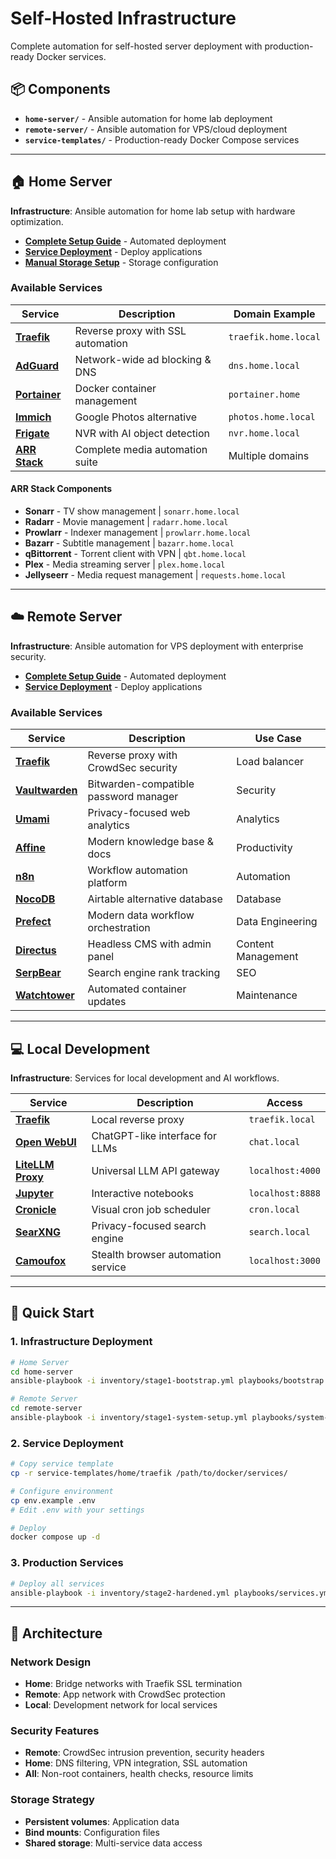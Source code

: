 # Self-Hosted Infrastructure

Complete automation for self-hosted server deployment with production-ready Docker services.

## 📦 Components

- **`home-server/`** - Ansible automation for home lab deployment
- **`remote-server/`** - Ansible automation for VPS/cloud deployment  
- **`service-templates/`** - Production-ready Docker Compose services

---

## 🏠 Home Server

**Infrastructure**: Ansible automation for home lab setup with hardware optimization.

- [**Complete Setup Guide**](home-server/README.md) - Automated deployment
- [**Service Deployment**](home-server/docs/service-deployment-guide.md) - Deploy applications
- [**Manual Storage Setup**](home-server/docs/manual-storage.md) - Storage configuration

### Available Services

| Service | Description | Domain Example |
|---------|-------------|----------------|
| **[Traefik](service-templates/home/traefik/)** | Reverse proxy with SSL automation | `traefik.home.local` |
| **[AdGuard](service-templates/home/adguard/)** | Network-wide ad blocking & DNS | `dns.home.local` |
| **[Portainer](service-templates/home/portainer/)** | Docker container management | `portainer.home` |
| **[Immich](service-templates/home/immich/)** | Google Photos alternative | `photos.home.local` |
| **[Frigate](service-templates/home/frigate/)** | NVR with AI object detection | `nvr.home.local` |
| **[ARR Stack](service-templates/home/arr-stack/)** | Complete media automation suite | Multiple domains |

#### ARR Stack Components
- **Sonarr** - TV show management | `sonarr.home.local`
- **Radarr** - Movie management | `radarr.home.local`  
- **Prowlarr** - Indexer management | `prowlarr.home.local`
- **Bazarr** - Subtitle management | `bazarr.home.local`
- **qBittorrent** - Torrent client with VPN | `qbt.home.local`
- **Plex** - Media streaming server | `plex.home.local`
- **Jellyseerr** - Media request management | `requests.home.local`

---

## ☁️ Remote Server

**Infrastructure**: Ansible automation for VPS deployment with enterprise security.

- [**Complete Setup Guide**](remote-server/README.md) - Automated deployment
- [**Service Deployment**](remote-server/docs/service-deployment-guide.md) - Deploy applications

### Available Services

| Service | Description | Use Case |
|---------|-------------|----------|
| **[Traefik](service-templates/remote/traefik/)** | Reverse proxy with CrowdSec security | Load balancer |
| **[Vaultwarden](service-templates/remote/vaultwarden/)** | Bitwarden-compatible password manager | Security |
| **[Umami](service-templates/remote/umami/)** | Privacy-focused web analytics | Analytics |
| **[Affine](service-templates/remote/affine/)** | Modern knowledge base & docs | Productivity |
| **[n8n](service-templates/remote/n8n/)** | Workflow automation platform | Automation |
| **[NocoDB](service-templates/remote/nocodb/)** | Airtable alternative database | Database |
| **[Prefect](service-templates/remote/prefect/)** | Modern data workflow orchestration | Data Engineering |
| **[Directus](service-templates/remote/directus/)** | Headless CMS with admin panel | Content Management |
| **[SerpBear](service-templates/remote/serpbear/)** | Search engine rank tracking | SEO |
| **[Watchtower](service-templates/remote/watchtower/)** | Automated container updates | Maintenance |

---

## 💻 Local Development

**Infrastructure**: Services for local development and AI workflows.

| Service | Description | Access |
|---------|-------------|---------|
| **[Traefik](service-templates/local/traefik/)** | Local reverse proxy | `traefik.local` |
| **[Open WebUI](service-templates/local/openwebui/)** | ChatGPT-like interface for LLMs | `chat.local` |
| **[LiteLLM Proxy](service-templates/local/litellm-proxy/)** | Universal LLM API gateway | `localhost:4000` |
| **[Jupyter](service-templates/local/jupyter/)** | Interactive notebooks | `localhost:8888` |
| **[Cronicle](service-templates/local/cronicle/)** | Visual cron job scheduler | `cron.local` |
| **[SearXNG](service-templates/local/searxng/)** | Privacy-focused search engine | `search.local` |
| **[Camoufox](service-templates/local/camoufox/)** | Stealth browser automation service | `localhost:3000` |

---

## 🚀 Quick Start

### 1. Infrastructure Deployment
```bash
# Home Server
cd home-server
ansible-playbook -i inventory/stage1-bootstrap.yml playbooks/bootstrap.yml

# Remote Server  
cd remote-server
ansible-playbook -i inventory/stage1-system-setup.yml playbooks/system-setup.yml
```

### 2. Service Deployment
```bash
# Copy service template
cp -r service-templates/home/traefik /path/to/docker/services/

# Configure environment
cp env.example .env
# Edit .env with your settings

# Deploy
docker compose up -d
```

### 3. Production Services
```bash
# Deploy all services
ansible-playbook -i inventory/stage2-hardened.yml playbooks/services.yml
```

---

## 🔧 Architecture

### Network Design
- **Home**: Bridge networks with Traefik SSL termination
- **Remote**: App network with CrowdSec protection  
- **Local**: Development network for local services

### Security Features
- **Remote**: CrowdSec intrusion prevention, security headers
- **Home**: DNS filtering, VPN integration, SSL automation
- **All**: Non-root containers, health checks, resource limits

### Storage Strategy
- **Persistent volumes**: Application data
- **Bind mounts**: Configuration files
- **Shared storage**: Multi-service data access